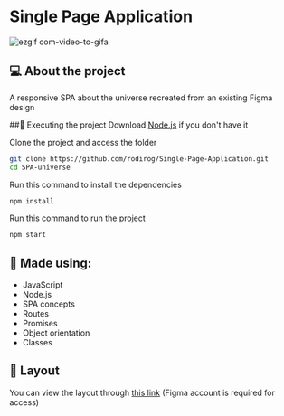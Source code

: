 # Single Page Application
![ezgif com-video-to-gifa](https://github.com/rodirog/Single-Page-Application/assets/101756238/f8b85901-ccfa-4fe1-9673-ffd98c1b378f)


## 💻 About the project
A responsive SPA about the universe recreated from an existing Figma design

##🚀 Executing the project
Download [Node.js](https://nodejs.org/en) if you don't have it

Clone the project and access the folder

```bash
git clone https://github.com/rodirog/Single-Page-Application.git
cd SPA-universe
```

Run this command to install the dependencies
```bash
npm install
```

Run this command to run the project
```bash
npm start
```

## 🧪 Made using:

- JavaScript
- Node.js
- SPA concepts
- Routes
- Promises
- Object orientation
- Classes

## 🔖 Layout
You can view the layout through [this link](https://www.figma.com/file/m8zp3mtxvwyTGQs69nIFM8/%5BDesafios-Explorer%5D-SPA-Universe/duplicate) (Figma account is required for access)
